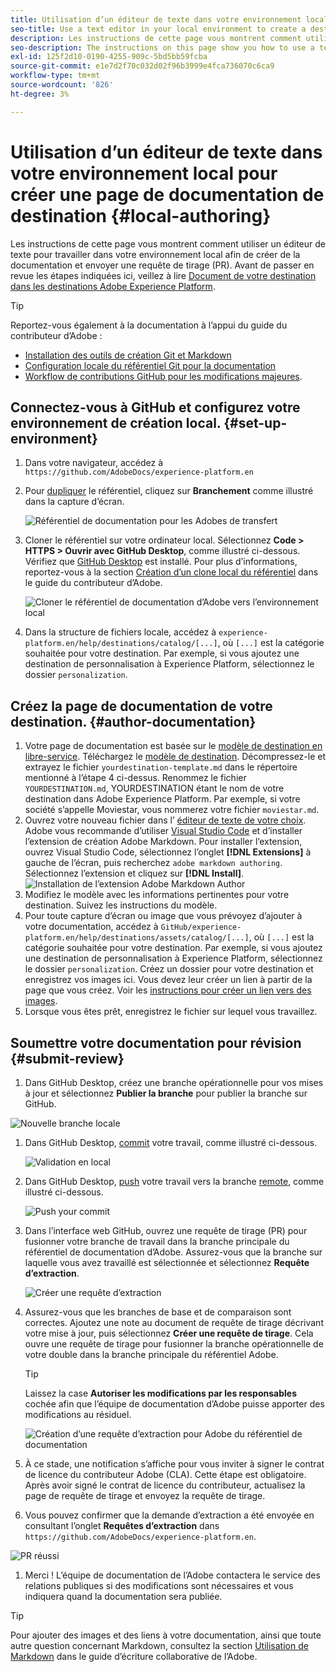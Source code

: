```yaml
---
title: Utilisation d’un éditeur de texte dans votre environnement local pour créer une page de documentation de destination
seo-title: Use a text editor in your local environment to create a destination documentation page
description: Les instructions de cette page vous montrent comment utiliser un éditeur de texte pour travailler dans votre environnement local afin de créer de la documentation et envoyer une requête de tirage.
seo-description: The instructions on this page show you how to use a text editor to work in your local environment to author documentation and submit a pull request.
exl-id: 125f2d10-0190-4255-909c-5bd5bb59fcba
source-git-commit: e1e7d2f70c032d02f96b3999e4fca736070c6ca9
workflow-type: tm+mt
source-wordcount: '826'
ht-degree: 3%

---
```


# Utilisation d’un éditeur de texte dans votre environnement local pour créer une page de documentation de destination {#local-authoring}

Les instructions de cette page vous montrent comment utiliser un éditeur de texte pour travailler dans votre environnement local afin de créer de la documentation et envoyer une requête de tirage (PR). Avant de passer en revue les étapes indiquées ici, veillez à lire [Document de votre destination dans les destinations Adobe Experience Platform](./documentation-instructions.md).

>[!TIP]
>
>Reportez-vous également à la documentation à l’appui du guide du contributeur d’Adobe :
>* [Installation des outils de création Git et Markdown](https://experienceleague.adobe.com/docs/contributor/contributor-guide/setup/install-tools.html?lang=en)
>* [Configuration locale du référentiel Git pour la documentation](https://experienceleague.adobe.com/docs/contributor/contributor-guide/setup/local-repo.html?lang=en)
>* [Workflow de contributions GitHub pour les modifications majeures](https://experienceleague.adobe.com/docs/contributor/contributor-guide/setup/full-workflow.html?lang=en).


## Connectez-vous à GitHub et configurez votre environnement de création local. {#set-up-environment}

1. Dans votre navigateur, accédez à `https://github.com/AdobeDocs/experience-platform.en`
2. Pour [dupliquer](https://experienceleague.adobe.com/docs/contributor/contributor-guide/setup/local-repo.html?lang=en#fork-the-repository) le référentiel, cliquez sur **Branchement** comme illustré dans la capture d’écran.

   ![Référentiel de documentation pour les Adobes de transfert](./assets/ssd-fork-repo.png)

3. Cloner le référentiel sur votre ordinateur local. Sélectionnez **Code > HTTPS > Ouvrir avec GitHub Desktop**, comme illustré ci-dessous. Vérifiez que [GitHub Desktop](https://desktop.github.com/) est installé. Pour plus d’informations, reportez-vous à la section [Création d’un clone local du référentiel](https://experienceleague.adobe.com/docs/contributor/contributor-guide/setup/local-repo.html?lang=en#create-a-local-clone-of-the-repository) dans le guide du contributeur d’Adobe.

   ![Cloner le référentiel de documentation d’Adobe vers l’environnement local](./assets/clone-local.png)

4. Dans la structure de fichiers locale, accédez à `experience-platform.en/help/destinations/catalog/[...]`, où `[...]` est la catégorie souhaitée pour votre destination. Par exemple, si vous ajoutez une destination de personnalisation à Experience Platform, sélectionnez le dossier `personalization`.

## Créez la page de documentation de votre destination. {#author-documentation}

1. Votre page de documentation est basée sur le [modèle de destination en libre-service](./self-service-template.md). Téléchargez le [modèle de destination](assets/yourdestination-template.zip). Décompressez-le et extrayez le fichier `yourdestination-template.md` dans le répertoire mentionné à l’étape 4 ci-dessus.  Renommez le fichier `YOURDESTINATION.md`, YOURDESTINATION étant le nom de votre destination dans Adobe Experience Platform. Par exemple, si votre société s’appelle Moviestar, vous nommerez votre fichier `moviestar.md`.
2. Ouvrez votre nouveau fichier dans l’ [éditeur de texte de votre choix](https://experienceleague.adobe.com/docs/contributor/contributor-guide/setup/install-tools.html?lang=en#understand-markdown-editors). Adobe vous recommande d’utiliser [Visual Studio Code](https://code.visualstudio.com/) et d’installer l’extension de création Adobe Markdown. Pour installer l’extension, ouvrez Visual Studio Code, sélectionnez l’onglet **[!DNL Extensions]** à gauche de l’écran, puis recherchez `adobe markdown authoring`. Sélectionnez l’extension et cliquez sur **[!DNL Install]**.
   ![Installation de l’extension Adobe Markdown Author](./assets/install-adobe-markdown-extension.gif)
3. Modifiez le modèle avec les informations pertinentes pour votre destination. Suivez les instructions du modèle.
4. Pour toute capture d’écran ou image que vous prévoyez d’ajouter à votre documentation, accédez à `GitHub/experience-platform.en/help/destinations/assets/catalog/[...]`, où `[...]` est la catégorie souhaitée pour votre destination. Par exemple, si vous ajoutez une destination de personnalisation à Experience Platform, sélectionnez le dossier `personalization`. Créez un dossier pour votre destination et enregistrez vos images ici. Vous devez leur créer un lien à partir de la page que vous créez. Voir les [instructions pour créer un lien vers des images](https://experienceleague.adobe.com/docs/contributor/contributor-guide/writing-essentials/linking.html?lang=en#link-to-images).
5. Lorsque vous êtes prêt, enregistrez le fichier sur lequel vous travaillez.

## Soumettre votre documentation pour révision {#submit-review}

1. Dans GitHub Desktop, créez une branche opérationnelle pour vos mises à jour et sélectionnez **Publier la branche** pour publier la branche sur GitHub.

![Nouvelle branche locale](./assets/new-branch-local.gif)

1. Dans GitHub Desktop, [commit](https://docs.github.com/en/free-pro-team@latest/github/getting-started-with-github/github-glossary#commit) votre travail, comme illustré ci-dessous.

   ![Validation en local](./assets/commit-local.png)

1. Dans GitHub Desktop, [push](https://docs.github.com/en/free-pro-team@latest/github/getting-started-with-github/github-glossary#push) votre travail vers la branche [remote](https://docs.github.com/en/free-pro-team@latest/github/getting-started-with-github/github-glossary#remote), comme illustré ci-dessous.

   ![Push your commit](./assets/push-local-to-remote.png)

1. Dans l’interface web GitHub, ouvrez une requête de tirage (PR) pour fusionner votre branche de travail dans la branche principale du référentiel de documentation d’Adobe. Assurez-vous que la branche sur laquelle vous avez travaillé est sélectionnée et sélectionnez **Requête d’extraction**.

   ![Créer une requête d’extraction](./assets/ssd-create-pull-request-1.png)

1. Assurez-vous que les branches de base et de comparaison sont correctes. Ajoutez une note au document de requête de tirage décrivant votre mise à jour, puis sélectionnez **Créer une requête de tirage**. Cela ouvre une requête de tirage pour fusionner la branche opérationnelle de votre double dans la branche principale du référentiel Adobe.
   >[!TIP]
   >
   >Laissez la case **Autoriser les modifications par les responsables** cochée afin que l’équipe de documentation d’Adobe puisse apporter des modifications au résiduel.

   ![Création d’une requête d’extraction pour Adobe du référentiel de documentation](./assets/ssd-create-pull-request-2.png)

1. À ce stade, une notification s’affiche pour vous inviter à signer le contrat de licence du contributeur Adobe (CLA). Cette étape est obligatoire. Après avoir signé le contrat de licence du contributeur, actualisez la page de requête de tirage et envoyez la requête de tirage.

1. Vous pouvez confirmer que la demande d’extraction a été envoyée en consultant l’onglet **Requêtes d’extraction** dans `https://github.com/AdobeDocs/experience-platform.en`.

![PR réussi](./assets/ssd-pr-successful.png)

1. Merci ! L’équipe de documentation de l’Adobe contactera le service des relations publiques si des modifications sont nécessaires et vous indiquera quand la documentation sera publiée.

>[!TIP]
>
>Pour ajouter des images et des liens à votre documentation, ainsi que toute autre question concernant Markdown, consultez la section [Utilisation de Markdown](https://experienceleague.adobe.com/docs/contributor/contributor-guide/writing-essentials/markdown.html?lang=en) dans le guide d’écriture collaborative de l’Adobe.
